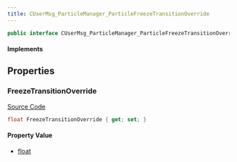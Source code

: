 ```yaml
---
title: CUserMsg_ParticleManager_ParticleFreezeTransitionOverride
---
```


```csharp
public interface CUserMsg_ParticleManager_ParticleFreezeTransitionOverride : ITypedProtobuf<CUserMsg_ParticleManager_ParticleFreezeTransitionOverride>, INativeHandle
```

#### Implements

## Properties

### FreezeTransitionOverride

[Source Code](https://github.com/swiftly-solution/swiftlys2/blob/beta/managed/src/SwiftlyS2.Generated/Protobufs/Interfaces/CUserMsg_ParticleManager_ParticleFreezeTransitionOverride.cs#L13)

```csharp
float FreezeTransitionOverride { get; set; }
```

#### Property Value

- [float](https://learn.microsoft.com/dotnet/api/system.single)

